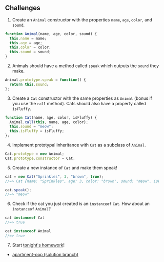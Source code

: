 ## Challenges

1. Create an `Animal` constructor with the properties `name`, `age`, `color`, and `sound`.

  ```js
  function Animal(name, age, color, sound) {
    this.name = name;
    this.age = age;
    this.color = color;
    this.sound = sound;
  }
  ```

2. Animals should have a method called `speak` which outputs the `sound` they make.

  ```js
  Animal.prototype.speak = function() {
    return this.sound;
  };
  ```

3. Create a `Cat` constructor with the same properties as `Animal` (bonus if you use the `call` method). Cats should also have a property called `isFluffy`.

  ```js
  function Cat(name, age, color, isFluffy) {
    Animal.call(this, name, age, color);
    this.sound = "meow";
    this.isFluffy = isFluffy;
  };
  ```

4. Implement prototypal inheritance with `Cat` as a subclass of `Animal`.

  ```js
  Cat.prototype = new Animal;
  Cat.prototype.constructor = Cat;
  ```

5. Create a new instance of `Cat` and make them speak!

  ```js
  cat = new Cat("Sprinkles", 3, "brown", true);
  //=> Cat {name: "Sprinkles", age: 3, color: "brown", sound: "meow", isFluffy: true}

  cat.speak();
  //=> "meow"
  ```

6. Check if the cat you just created is an `instanceof` `Cat`. How about an `instanceof` `Animal`?

  ```js
  cat instanceof Cat
  //=> true

  cat instanceof Animal
  //=> true
  ```

7. Start <a href="" target="_blank">tonight's homework</a>!

  * <a href="" target="_blank">apartment-oop (solution branch)</a>
